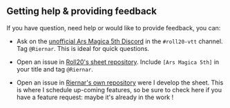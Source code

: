## Getting help & providing feedback

If you have question, need help or would like to provide feedback, you can:

- Ask on the [unofficial Ars Magica 5th  Discord](https://discord.gg/9M9fhwr6T9)
  in the `#roll20-vtt` channel. Tag `@Riernar`. This is ideal for quick questions.

- Open an issue in [Roll20's sheet repository](https://github.com/Roll20/roll20-character-sheets/issues).
  Include `[Ars Magica 5th]` in your title and tag `@Riernar`.

- Open an issue in [Riernar's own repository](https://github.com/Riernar/arm5-sheet)
  were I develop the sheet. This is where I schedule up-coming features, so be sure
  to check here if you have a feature request: maybe it's already in the work !
